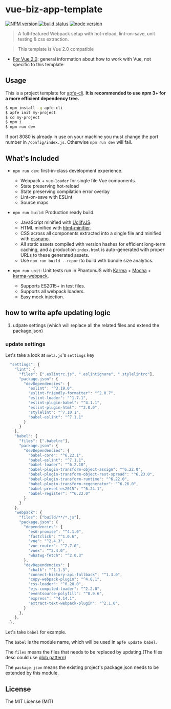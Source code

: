 # vue-biz-app-template

[![NPM version][npm-image]][npm-url]
[![build status][travis-image]][travis-url]
[![node version][node-image]][node-url]

[npm-image]: http://img.shields.io/npm/v/vue-biz-app-template.svg?style=flat-square
[npm-url]: http://npmjs.org/package/vue-biz-app-template
[travis-image]: https://img.shields.io/travis/ant-ife/vue-biz-app-template.svg?style=flat-square
[travis-url]: https://travis-ci.org/ant-ife/vue-biz-app-template
[node-image]: https://img.shields.io/badge/node.js-%3E=8-green.svg?style=flat-square
[node-url]: http://nodejs.org/download/

> A full-featured Webpack setup with hot-reload, lint-on-save, unit testing & css extraction.

> This template is Vue 2.0 compatible

- [For Vue 2.0](http://vuejs.org/guide/): general information about how to work with Vue, not specific to this template

## Usage

This is a project template for [apfe-cli](https://github.com/ant-ife/apfe-cli). **It is recommended to use npm 3+ for a more efficient dependency tree.**

``` bash
$ npm install -g apfe-cli
$ apfe init my-project
$ cd my-project
$ npm i
$ npm run dev
```

If port 8080 is already in use on your machine you must change the port number in `/config/index.js`. Otherwise `npm run dev` will fail.

## What's Included

- `npm run dev`: first-in-class development experience.
  - Webpack + `vue-loader` for single file Vue components.
  - State preserving hot-reload
  - State preserving compilation error overlay
  - Lint-on-save with ESLint
  - Source maps

- `npm run build`: Production ready build.
  - JavaScript minified with [UglifyJS](https://github.com/mishoo/UglifyJS2).
  - HTML minified with [html-minifier](https://github.com/kangax/html-minifier).
  - CSS across all components extracted into a single file and minified with [cssnano](https://github.com/ben-eb/cssnano).
  - All static assets compiled with version hashes for efficient long-term caching, and a production `index.html` is auto-generated with proper URLs to these generated assets.
  - Use `npm run build --report`to build with bundle size analytics.

- `npm run unit`: Unit tests run in PhantomJS with [Karma](http://karma-runner.github.io/0.13/index.html) + [Mocha](http://mochajs.org/) + [karma-webpack](https://github.com/webpack/karma-webpack).
  - Supports ES2015+ in test files.
  - Supports all webpack loaders.
  - Easy mock injection.

## how to write apfe updating logic

1. udpate settings (which will replace all the related files and extend the package.json)

### update settings

Let's take a look at ```meta.js```'s ```settings``` key

```js
  "settings": {
    "lint": {
      "files": [".eslintrc.js", ".eslintignore", ".stylelintrc"],
      "package.json": {
        "devDependencies": {
          "eslint": "^3.19.0",
          "eslint-friendly-formatter": "^2.0.7",
          "eslint-loader": "^1.7.1",
          "eslint-plugin-babel": "^4.1.1",
          "eslint-plugin-html": "^2.0.0",
          "stylelint": "^7.10.1",
          "babel-eslint": "^7.1.1"
        }
      }
    },
    "babel": {
      "files": [".babelrc"],
      "package.json": {
        "devDependencies": {
          "babel-core": "^6.22.1",
          "babel-eslint": "^7.1.1",
          "babel-loader": "^6.2.10",
          "babel-plugin-transform-object-assign": "^6.22.0",
          "babel-plugin-transform-object-rest-spread": "^6.23.0",
          "babel-plugin-transform-runtime": "^6.22.0",
          "babel-plugin-transform-regenerator": "^6.26.0",
          "babel-preset-es2015": "^6.24.1",
          "babel-register": "^6.22.0"
        }
      }
    },
    "webpack": {
      "files": ["build/**/*.js"],
      "package.json": {
        "dependencies": {
          "es6-promise": "^4.1.0",
          "fastclick": "^1.0.6",
          "vue": "^2.4.3",
          "vue-router": "^2.7.0",
          "vuex": "^2.4.0",
          "whatwg-fetch": "^2.0.3"
        },
        "devDependencies": {
          "chalk": "^1.1.3",
          "connect-history-api-fallback": "^1.3.0",
          "copy-webpack-plugin": "^4.0.1",
          "css-loader": "^0.28.0",
          "ejs-compiled-loader": "^2.2.0",
          "eventsource-polyfill": "^0.9.6",
          "express": "^4.14.1",
          "extract-text-webpack-plugin": "^2.1.0",
        }
      },
    },
  },
```

Let's take ```babel``` for example.

The ```babel``` is the module name, which will be used in ```apfe update babel```.

The ```files``` means the files that needs to be replaced by updating.(The files desc could use [glob pattern](https://github.com/isaacs/node-glob))

The ```package.json``` means the existing project's package.json needs to be extended by this module.

## License

The MIT License (MIT)

